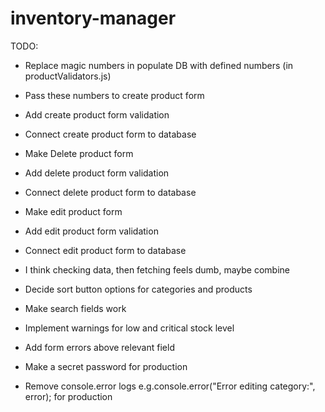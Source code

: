 # inventory-manager

TODO:

- Replace magic numbers in populate DB with defined numbers (in productValidators.js)
- Pass these numbers to create product form

- Add create product form validation
- Connect create product form to database

- Make Delete product form
- Add delete product form validation
- Connect delete product form to database

- Make edit product form
- Add edit product form validation
- Connect edit product form to database

- I think checking data, then fetching feels dumb, maybe combine

- Decide sort button options for categories and products
- Make search fields work

- Implement warnings for low and critical stock level

- Add form errors above relevant field

- Make a secret password for production
- Remove console.error logs e.g.console.error("Error editing category:", error); for production
